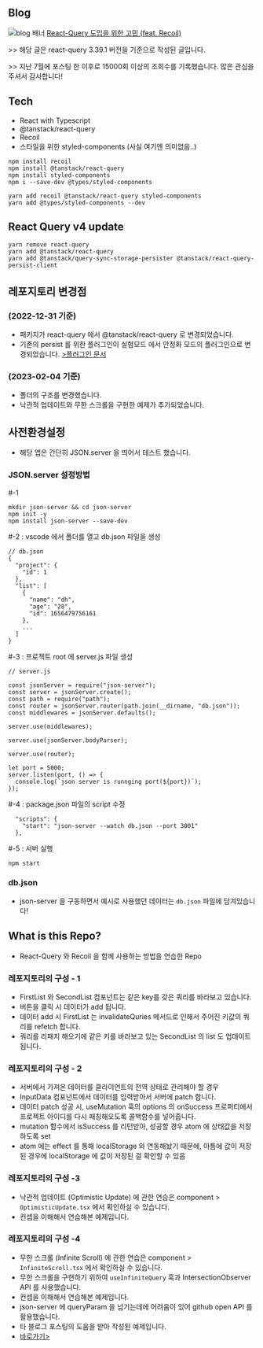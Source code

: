 ## Blog

<img src="https://user-images.githubusercontent.com/82820237/216752487-52cf59e8-0a5e-4640-8235-0f15abe20ba4.png" alt="blog 배너">
<a href="https://tech.osci.kr/2022/07/13/react-query/">React-Query 도입을 위한 고민 (feat. Recoil)</a>

<p>>> 해당 글은 react-query 3.39.1 버전을 기준으로 작성된 글입니다.</p>
<p>>> 지난 7월에 포스팅 한 이후로 15000회 이상의 조회수를 기록했습니다. 많은 관심을 주셔서 감사합니다!</p>

## Tech

- React with Typescript
- @tanstack/react-query
- Recoil
- 스타일을 위한 styled-components (사실 여기엔 의미없음..)

```
npm install recoil
npm install @tanstack/react-query
npm install styled-components
npm i --save-dev @types/styled-components

yarn add recoil @tanstack/react-query styled-components
yarn add @types/styled-components --dev
```

## React Query v4 update

```
yarn remove react-query
yarn add @tanstack/react-query
yarn add @tanstack/query-sync-storage-persister @tanstack/react-query-persist-client
```

## 레포지토리 변경점

### (2022-12-31 기준)

- 패키지가 react-query 에서 @tanstack/react-query 로 변경되었습니다.
- 기존의 persist 를 위한 플러그인이 실험모드 에서 안정화 모드의 플러그인으로 변경되었습니다.
  <a href="https://tanstack.com/query/v4/docs/react/plugins/createSyncStoragePersister">>플러그인 문서</a>

### (2023-02-04 기준)

- 폴더의 구조를 변경했습니다.
- 낙관적 업데이트와 무한 스크롤을 구현한 예제가 추가되었습니다.

## 사전환경설정

- 해당 앱은 간단히 JSON.server 을 띄어서 테스트 했습니다.

### JSON.server 설정방법

#-1

```
mkdir json-server && cd json-server
npm init -y
npm install json-server --save-dev
```

#-2 : vscode 에서 폴더를 열고 db.json 파일을 생성

```
// db.json
{
  "project": {
    "id": 1
  },
  "list": [
    {
      "name": "dh",
      "age": "28",
      "id": 1656479756161
    },
    ...
  ]
}
```

#-3 : 프로젝트 root 에 server.js 파일 생성

```
// server.js

const jsonServer = require("json-server");
const server = jsonServer.create();
const path = require("path");
const router = jsonServer.router(path.join(__dirname, "db.json"));
const middlewares = jsonServer.defaults();

server.use(middlewares);

server.use(jsonServer.bodyParser);

server.use(router);

let port = 5000;
server.listen(port, () => {
  console.log(`json server is runnging port(${port})`);
});

```

#-4 : package.json 파일의 script 수정

```
  "scripts": {
    "start": "json-server --watch db.json --port 3001"
  },
```

#-5 : 서버 실행

```
npm start
```

### db.json

- json-server 을 구동하면서 예시로 사용했던 데이터는 `db.json` 파일에 담겨있습니다!

## What is this Repo?

- React-Query 와 Recoil 을 함께 사용하는 방법을 연습한 Repo

### 레포지토리의 구성 - 1

- FirstList 와 SecondList 컴포넌트는 같은 key를 갖은 쿼리를 바라보고 있습니다.
- 버튼을 클릭 시 데이터가 add 됩니다.
- 데이터 add 시 FirstList 는 invalidateQuries 메서드로 인해서 주어진 키값의 쿼리를 refetch 합니다.
- 쿼리를 리패치 해오기에 같은 키를 바라보고 있는 SecondList 의 list 도 업데이트 됩니다.
  <br/>

### 레포지토리의 구성 - 2

- 서버에서 가져온 데이터를 클라이언트의 전역 상태로 관리해야 할 경우
- InputData 컴포넌트에서 데이터를 입력받아서 서버에 patch 합니다.
- 데이터 patch 성공 시, useMutation 훅의 options 의 onSuccess 프로퍼티에서 프로젝트 아이디를 다시 패칭해오도록 콜백함수를 넣어줍니다.
- mutation 함수에서 isSuccess 를 리턴받아, 성공할 경우 atom 에 상태값을 저장하도록 set
- atom 에는 effect 를 통해 localStorage 와 연동해놨기 때문에, 아톰에 값이 저장된 경우에 localStorage 에 값이 저장된 걸 확인할 수 있음
  <br/>

### 레포지토리의 구성 -3

- 낙관적 업데이트 (Optimistic Update) 에 관한 연습은 component > `OptimisticUpdate.tsx` 에서 확인하실 수 있습니다.
- 컨셉을 이해해서 연습해본 예제입니다.
  <br/>

### 레포지토리의 구성 -4

- 무한 스크롤 (Infinite Scroll) 에 관한 연습은 component > `InfiniteScroll.tsx` 에서 확인하실 수 있습니다.
- 무한 스크롤을 구현하기 위하여 `useInfiniteQuery` 훅과 IntersectionObserver API 를 사용했습니다.
- 컨셉을 이해해서 연습해본 예제입니다.
- json-server 에 queryParam 을 넘기는데에 어려움이 있어 github open API 를 활용했습니다.
- 타 블로그 포스팅의 도움을 받아 작성된 예제입니다.
- <a href="https://velog.io/@wmc1415/react-query%EB%A5%BC-%EC%9D%B4%EC%9A%A9%ED%95%9C-infinity-scroll-%EA%B5%AC%ED%98%84%ED%95%98%EA%B8%B0">바로가기></a>
